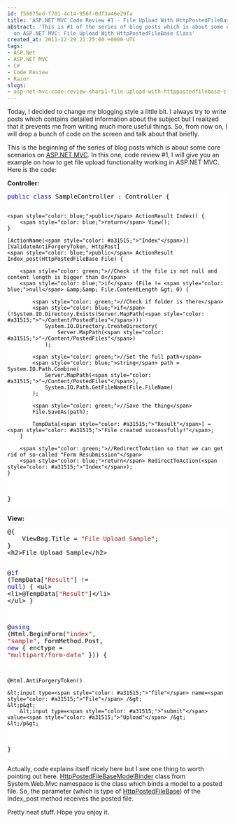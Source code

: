 ```yaml
---
id: f56075ed-f701-4c14-956f-0df3a46e29fa
title: 'ASP.NET MVC Code Review #1 - File Upload With HttpPostedFileBase Class'
abstract: 'This is #1 of the series of blog posts which is about some core scenarios
  on ASP.NET MVC: File Upload With HttpPostedFileBase Class'
created_at: 2011-12-29 21:25:00 +0000 UTC
tags:
- ASP.Net
- ASP.NET MVC
- C#
- Code Review
- Razor
slugs:
- asp-net-mvc-code-review-sharp1-file-upload-with-httppostedfilebase-class
---
```


<p>Today, I decided to change my blogging style a little bit. I always try to write posts which contains detailed information about the subject but I realized that it prevents me from writing much more useful things. So, from now on, I will drop a bunch of code on the screen and talk about that briefly.</p>
<p>This is the beginning of the series of blog posts which is about some core scenarios on <a title="http://asp.net/mvc" href="http://asp.net/mvc" target="_blank">ASP.NET MVC</a>. In this one, code review #1, I will give you an example on how to get file upload functionality working in ASP.NET MVC. Here is the code:</p>
<p><strong>Controller:</strong></p>
<div class="code-wrapper border-shadow-1">
<div style="background-color: white; color: black;">
<pre><span style="color: blue;">public</span> <span style="color: blue;">class</span> SampleController : Controller {

    <span style="color: blue;">public</span> ActionResult Index() {
        <span style="color: blue;">return</span> View();
    }

    [ActionName(<span style="color: #a31515;">"Index"</span>)]
    [ValidateAntiForgeryToken, HttpPost]
    <span style="color: blue;">public</span> ActionResult Index_post(HttpPostedFileBase File) {

        <span style="color: green;">//Check if the file is not null and content length is bigger than 0</span>
        <span style="color: blue;">if</span> (File != <span style="color: blue;">null</span> &amp;&amp; File.ContentLength &gt; 0) {

            <span style="color: green;">//Check if folder is there</span>
            <span style="color: blue;">if</span>(!System.IO.Directory.Exists(Server.MapPath(<span style="color: #a31515;">"~/Content/PostedFiles"</span>)))
                System.IO.Directory.CreateDirectory(
                    Server.MapPath(<span style="color: #a31515;">"~/Content/PostedFiles"</span>)
                );

            <span style="color: green;">//Set the full path</span>
            <span style="color: blue;">string</span> path = System.IO.Path.Combine(
                Server.MapPath(<span style="color: #a31515;">"~/Content/PostedFiles"</span>),
                System.IO.Path.GetFileName(File.FileName)
            );

            <span style="color: green;">//Save the thing</span>
            File.SaveAs(path);

            TempData[<span style="color: #a31515;">"Result"</span>] = <span style="color: #a31515;">"File created successfully!"</span>;
        }

        <span style="color: green;">//RedirectToAction so that we can get rid of so-called "Form Resubmission"</span>
        <span style="color: blue;">return</span> RedirectToAction(<span style="color: #a31515;">"Index"</span>);
    }

}</pre>
</div>
</div>
<p><strong>View:</strong></p>
<div class="code-wrapper border-shadow-1">
<div style="background-color: white; color: black;">
<pre>@{
    ViewBag.Title = <span style="color: #a31515;">"File Upload Sample"</span>;
}
&lt;h2&gt;File Upload Sample&lt;/h2&gt;

@<span style="color: blue;">if</span> (TempData[<span style="color: #a31515;">"Result"</span>] != <span style="color: blue;">null</span>) { 
    &lt;ul&gt;
        &lt;li&gt;@TempData[<span style="color: #a31515;">"Result"</span>]&lt;/li&gt;
    &lt;/ul&gt;
}

@<span style="color: blue;">using</span> (Html.BeginForm(<span style="color: #a31515;">"index"</span>, <span style="color: #a31515;">"sample"</span>, 
    FormMethod.Post, <span style="color: blue;">new</span> { enctype = <span style="color: #a31515;">"multipart/form-data"</span> })) {
 
    @Html.AntiForgeryToken()
    
    &lt;input type=<span style="color: #a31515;">"file"</span> name=<span style="color: #a31515;">"File"</span> /&gt;
    &lt;p&gt;
        &lt;input type=<span style="color: #a31515;">"submit"</span> value=<span style="color: #a31515;">"Upload"</span> /&gt;
    &lt;/p&gt;
}</pre>
</div>
</div>
<p>Actually, code explains itself nicely here but I see one thing to worth pointing out here. <a title="http://msdn.microsoft.com/en-us/library/system.web.mvc.httppostedfilebasemodelbinder(v=VS.98).aspx" href="http://msdn.microsoft.com/en-us/library/system.web.mvc.httppostedfilebasemodelbinder(v=VS.98).aspx" target="_blank">HttpPostedFileBaseModelBinder</a> class from System.Web.Mvc namespace is the class which binds a model to a posted file. So, the parameter (which is type of <a title="http://msdn.microsoft.com/en-us/library/system.web.httppostedfilebase.aspx" href="http://msdn.microsoft.com/en-us/library/system.web.httppostedfilebase.aspx" target="_blank">HttpPostedFileBase</a>) of the Index_post method receives the posted file.</p>
<p>Pretty neat stuff. Hope you enjoy it.</p>